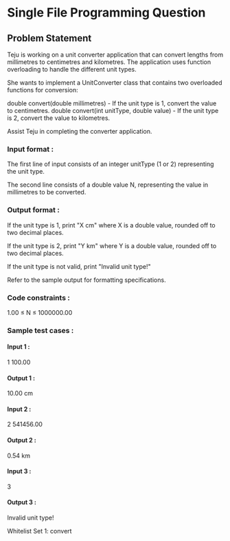 # Single File Programming Question

## Problem Statement

Teju is working on a unit converter application that can convert lengths from millimetres to centimetres and kilometres. The application uses function overloading to handle the different unit types.

She wants to implement a UnitConverter class that contains two overloaded functions for conversion:

double convert(double millimetres) - If the unit type is 1, convert the value to centimetres.
double convert(int unitType, double value) - If the unit type is 2, convert the value to kilometres.

Assist Teju in completing the converter application.

### Input format :

The first line of input consists of an integer unitType (1 or 2) representing the unit type.

The second line consists of a double value N, representing the value in millimetres to be converted.

### Output format :

If the unit type is 1, print "X cm" where X is a double value, rounded off to two decimal places.

If the unit type is 2, print "Y km" where Y is a double value, rounded off to two decimal places.

If the unit type is not valid, print "Invalid unit type!"

Refer to the sample output for formatting specifications.

### Code constraints :

1.00 ≤ N ≤ 1000000.00

### Sample test cases :

#### Input 1 :

1
100.00

#### Output 1 :

10.00 cm

#### Input 2 :

2
541456.00

#### Output 2 :

0.54 km

#### Input 3 :

3

#### Output 3 :

Invalid unit type!

Whitelist
Set 1:
convert
